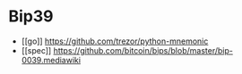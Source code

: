 # Bip39

- [[go]] https://github.com/trezor/python-mnemonic
- [[spec]] https://github.com/bitcoin/bips/blob/master/bip-0039.mediawiki


